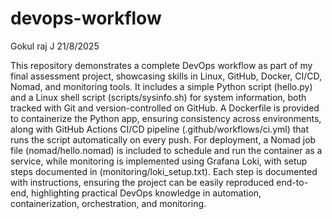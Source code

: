 # devops-workflow
Gokul raj J
21/8/2025

This repository demonstrates a complete DevOps workflow as part of my final assessment project, showcasing skills in Linux, GitHub, Docker, CI/CD, Nomad, and monitoring tools. It includes a simple Python script (hello.py) and a Linux shell script (scripts/sysinfo.sh) for system information, both tracked with Git and version-controlled on GitHub. A Dockerfile is provided to containerize the Python app, ensuring consistency across environments, along with GitHub Actions CI/CD pipeline (.github/workflows/ci.yml) that runs the script automatically on every push. For deployment, a Nomad job file (nomad/hello.nomad) is included to schedule and run the container as a service, while monitoring is implemented using Grafana Loki, with setup steps documented in (monitoring/loki_setup.txt). Each step is documented with instructions, ensuring the project can be easily reproduced end-to-end, highlighting practical DevOps knowledge in automation, containerization, orchestration, and monitoring.
